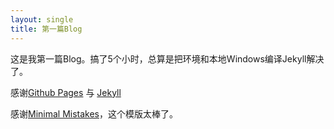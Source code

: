 ```yaml
---
layout: single
title: 第一篇Blog
---
```



这是我第一篇Blog。搞了5个小时，总算是把环境和本地Windows编译Jekyll解决了。

感谢[Github Pages](http://wwww.github.com/) 与 [Jekyll](https://jekyllrb.com/)

感谢[Minimal Mistakes](https://mmistakes.github.io/minimal-mistakes/)，这个模版太棒了。
